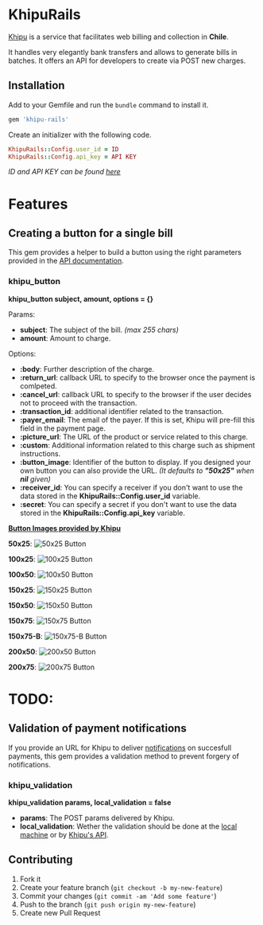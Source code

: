 # KhipuRails

[Khipu](https://khipu.com/home) is a service that facilitates web billing and collection in **Chile**.

It handles very elegantly bank transfers and allows to generate bills in batches.
It offers an API for developers to create via POST new charges.

## Installation

Add to your Gemfile and run the `bundle` command to install it.
```ruby
gem 'khipu-rails'
```

Create an initializer with the following code.
```ruby
KhipuRails::Config.user_id = ID
KhipuRails::Config.api_key = API KEY
```

*ID and API KEY can be found [here](https://khipu.com/merchant/profile#instant-notification-data)*

# Features

## Creating a button for a single bill

This gem provides a helper to build a button using the right parameters provided in the [API documentation](https://khipu.com/page/api#creacion-formulario).

### khipu_button
**khipu_button subject, amount, options = {}**

Params:
* **subject**: The subject of the bill. *(max 255 chars)*
* **amount**: Amount to charge.

Options:
* **:body**: Further description of the charge.
* **:return_url**: callback URL to specify to the browser once the payment is comlpeted.
* **:cancel_url**: callback URL to specify to the browser if the user decides not to proceed with the transaction.
* **:transaction_id**: additional identifier related to the transaction.
* **:payer_email**: The email of the payer. If this is set, Khipu will pre-fill this field in the payment page.
* **:picture_url**: The URL of the product or service related to this charge.
* **:custom**: Additional information related to this charge such as shipment instructions.
* **:button_image**: Identifier of the button to display. If you designed your own button you can also provide the URL. *(It defaults to __"50x25"__ when __nil__ given)*
* **:receiver_id**: You can specify a receiver if you don't want to use the data stored in the **KhipuRails::Config.user_id** variable.
* **:secret**: You can specify a secret if you don't want to use the data stored in the **KhipuRails::Config.api_key** variable.

**[Button Images provided by Khipu](https://khipu.com/page/botones-de-pago)**

**50x25**: ![50x25 Button](https://s3.amazonaws.com/static.khipu.com/buttons/50x25.png)

**100x25**: ![100x25 Button](https://s3.amazonaws.com/static.khipu.com/buttons/100x25.png)

**100x50**: ![100x50 Button](https://s3.amazonaws.com/static.khipu.com/buttons/100x50.png)

**150x25**: ![150x25 Button](https://s3.amazonaws.com/static.khipu.com/buttons/150x25.png)

**150x50**: ![150x50 Button](https://s3.amazonaws.com/static.khipu.com/buttons/150x50.png)

**150x75**: ![150x75 Button](https://s3.amazonaws.com/static.khipu.com/buttons/150x75.png)

**150x75-B**: ![150x75-B Button](https://s3.amazonaws.com/static.khipu.com/buttons/150x75-B.png)

**200x50**: ![200x50 Button](https://s3.amazonaws.com/static.khipu.com/buttons/200x50.png)

**200x75**: ![200x75 Button](https://s3.amazonaws.com/static.khipu.com/buttons/200x75.png)

# TODO:

## Validation of payment notifications

If you provide an URL for Khipu to deliver [notifications](https://khipu.com/page/api#notification-instantanea) on succesfull payments, this gem provides a validation method to prevent forgery of notifications.

### khipu_validation

**khipu_validation params, local_validation = false**

* **params**: The POST params delivered by Khipu.
* **local_validation**: Wether the validation should be done at the [local machine](https://khipu.com/page/api#validacion-local) or by [Khipu's API](https://khipu.com/page/api#validacion-web-service).

## Contributing

1. Fork it
2. Create your feature branch (`git checkout -b my-new-feature`)
3. Commit your changes (`git commit -am 'Add some feature'`)
4. Push to the branch (`git push origin my-new-feature`)
5. Create new Pull Request

